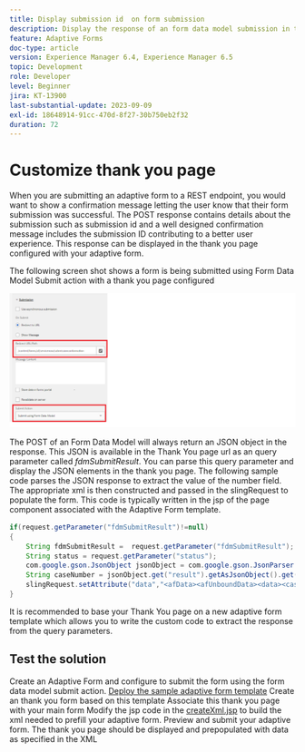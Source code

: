 ```yaml
---
title: Display submission id  on form submission
description: Display the response of an form data model submission in thank you page
feature: Adaptive Forms
doc-type: article
version: Experience Manager 6.4, Experience Manager 6.5
topic: Development
role: Developer
level: Beginner
jira: KT-13900
last-substantial-update: 2023-09-09
exl-id: 18648914-91cc-470d-8f27-30b750eb2f32
duration: 72
---
```

# Customize thank you page

When you are submitting an adaptive form to a REST endpoint, you would want to show a confirmation message letting the user know that their form submission was successful. The POST response contains details about the submission such as submission id and a well designed confirmation message includes the submission ID contributing to a better user experience. This response can be displayed in the thank you page configured with your adaptive form.

The following screen shot shows a form is being submitted using Form Data Model Submit action with a thank you page configured

![thank-you-page](./assets/thank-you-page-fdm-submit.png)

The POST of an Form Data Model will always return an JSON object in the response. This JSON is available in the Thank You page url as an query parameter called _fdmSubmitResult_. You can parse this query parameter and display the JSON elements in the thank you page. 
The following sample code parses the JSON response to extract the value of the number field. The appropriate xml is then constructed and passed in the slingRequest to populate the form. This code is typically written in the jsp of the page component associated with the Adaptive Form template.

```java
if(request.getParameter("fdmSubmitResult")!=null)
{
    String fdmSubmitResult =  request.getParameter("fdmSubmitResult");
    String status = request.getParameter("status");
    com.google.gson.JsonObject jsonObject = com.google.gson.JsonParser.parseString(fdmSubmitResult).getAsJsonObject();
    String caseNumber = jsonObject.get("result").getAsJsonObject().get("number").getAsString();
    slingRequest.setAttribute("data","<afData><afUnboundData><data><caseNumber>"+caseNumber+"</caseNumber><status>"+status+"</status></data></afUnboundData></afData>");
}

```

It is recommended to base your Thank You page on a new adaptive form template which allows you to write the custom code to extract the response from the query parameters.

## Test the solution

Create an Adaptive Form and configure to submit the form using the form data model submit action. 
[Deploy the sample adaptive form template](assets/thank-you-page-template.zip)
Create an thank you form based on this template
Associate this thank you page with your main form
Modify the jsp code in the [createXml.jsp](http://localhost:4502/apps/thank-you-page-template/component/page/thankyoupage/createxml.jsp) to build the xml needed to prefill your adaptive form.
Preview and submit your adaptive form. 
The thank you page should be displayed and prepopulated with data as specified in the XML

